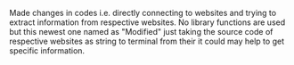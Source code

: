 Made changes in codes i.e. directly connecting to websites and trying to extract information from respective websites.
No library functions are used but this newest one named as "Modified" just taking the source code of respective websites as string to terminal from their it could may help to get specific information.
